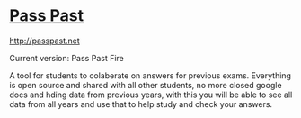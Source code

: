 # [Pass Past](http://passpast.net)  
http://passpast.net

Current version: Pass Past Fire

A tool for students to colaberate on answers for previous exams.
Everything is open source and shared with all other students, no more closed google docs and hding data from previous years, with this you will be able to see all data from all years and use that to help study and check your answers.
